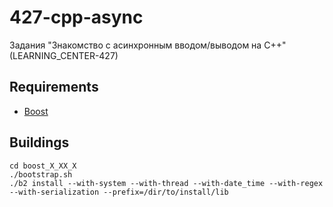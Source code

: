 # 427-cpp-async

Задания "Знакомство с асинхронным вводом/выводом на C++" (LEARNING_CENTER-427)

## Requirements
- [Boost](https://www.boost.org/users/download/)

## Buildings
```shell
cd boost_X_XX_X
./bootstrap.sh
./b2 install --with-system --with-thread --with-date_time --with-regex --with-serialization --prefix=/dir/to/install/lib
```

